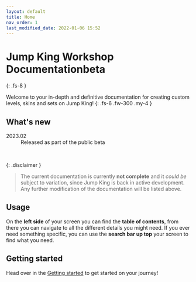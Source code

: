 ```yaml
---
layout: default
title: Home
nav_order: 1
last_modified_date: 2022-01-06 15:52
---
```


# Jump King Workshop Documentation<span class="label label-yellow fs-4 fw-500">beta</span>
{: .fs-8 }

Welcome to your in-depth and definitive documentation for creating custom levels, skins and sets on Jump King!
{: .fs-6 .fw-300 .my-4 }

## What's new

<dl>
    <dt>2023.02</dt>
    <dd>Released as part of the public beta</dd>
</dl>

<br>

{: .disclaimer }
> The current documentation is currently **not complete** and it *could be* subject to variation, since Jump King is back in active development. Any further modification of the documentation will be listed above.

## Usage

On the **left side** of your screen you can find the **table of contents**, from there you can navigate to all the different details you might need. If you ever need something specific, you can use the **search bar up top** your screen to find what you need.

## Getting started

Head over in the [Getting started](/getting-started/) to get started on your journey!
